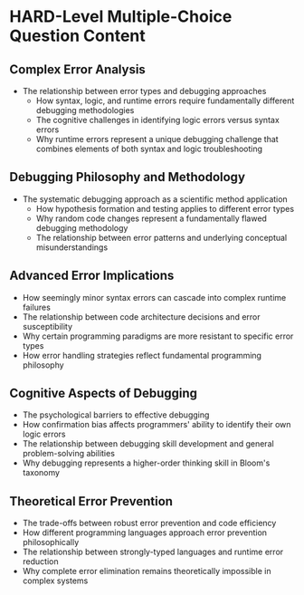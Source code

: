 # HARD-Level Multiple-Choice Question Content

## Complex Error Analysis
- The relationship between error types and debugging approaches
  - How syntax, logic, and runtime errors require fundamentally different debugging methodologies
  - The cognitive challenges in identifying logic errors versus syntax errors
  - Why runtime errors represent a unique debugging challenge that combines elements of both syntax and logic troubleshooting

## Debugging Philosophy and Methodology
- The systematic debugging approach as a scientific method application
  - How hypothesis formation and testing applies to different error types
  - Why random code changes represent a fundamentally flawed debugging methodology
  - The relationship between error patterns and underlying conceptual misunderstandings

## Advanced Error Implications
- How seemingly minor syntax errors can cascade into complex runtime failures
- The relationship between code architecture decisions and error susceptibility
- Why certain programming paradigms are more resistant to specific error types
- How error handling strategies reflect fundamental programming philosophy

## Cognitive Aspects of Debugging
- The psychological barriers to effective debugging
- How confirmation bias affects programmers' ability to identify their own logic errors
- The relationship between debugging skill development and general problem-solving abilities
- Why debugging represents a higher-order thinking skill in Bloom's taxonomy

## Theoretical Error Prevention
- The trade-offs between robust error prevention and code efficiency
- How different programming languages approach error prevention philosophically
- The relationship between strongly-typed languages and runtime error reduction
- Why complete error elimination remains theoretically impossible in complex systems